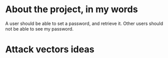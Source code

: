 # About the project, in my words

A user should be able to set a password, and retrieve it. Other users should not be able to see my password.

# Attack vectors ideas